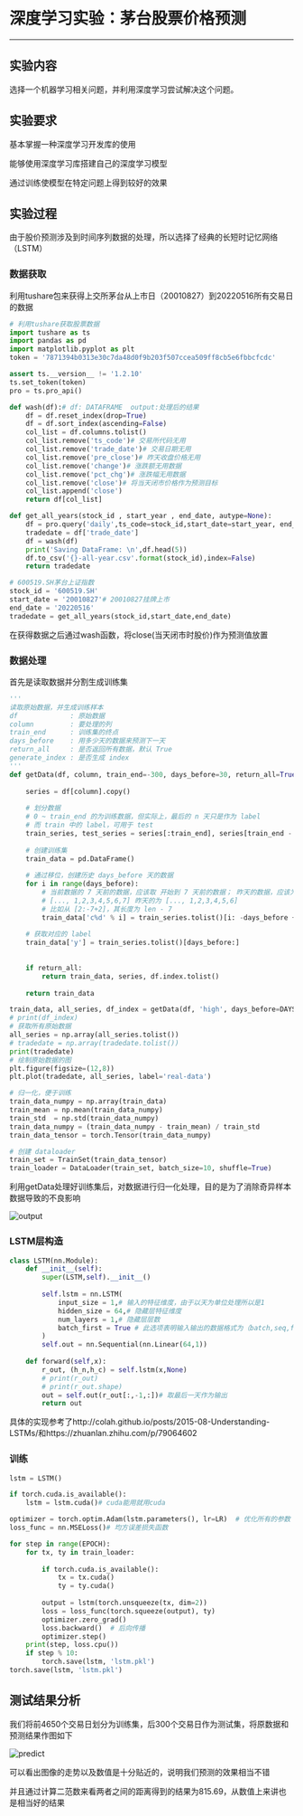 # 深度学习实验：茅台股票价格预测



---

## 实验内容

选择一个机器学习相关问题，并利用深度学习尝试解决这个问题。

## 实验要求

基本掌握一种深度学习开发库的使用

能够使用深度学习库搭建自己的深度学习模型

通过训练使模型在特定问题上得到较好的效果

## 实验过程

由于股价预测涉及到时间序列数据的处理，所以选择了经典的长短时记忆网络（LSTM）

### 数据获取

利用tushare包来获得上交所茅台从上市日（20010827）到20220516所有交易日的数据

~~~python
# 利用tushare获取股票数据
import tushare as ts
import pandas as pd
import matplotlib.pyplot as plt
token = '7871394b0313e30c7da48d0f9b203f507ccea509ff8cb5e6fbbcfcdc'

assert ts.__version__ != '1.2.10'
ts.set_token(token)
pro = ts.pro_api()

def wash(df):# df: DATAFRAME  output:处理后的结果
    df = df.reset_index(drop=True)
    df = df.sort_index(ascending=False)
    col_list = df.columns.tolist()
    col_list.remove('ts_code')# 交易所代码无用
    col_list.remove('trade_date')# 交易日期无用
    col_list.remove('pre_close')# 昨天收盘价格无用
    col_list.remove('change')# 涨跌额无用数据
    col_list.remove('pct_chg')# 涨跌幅无用数据
    col_list.remove('close')# 将当天闭市价格作为预测目标
    col_list.append('close')
    return df[col_list]

def get_all_years(stock_id , start_year , end_date, autype=None):
    df = pro.query('daily',ts_code=stock_id,start_date=start_year, end_date=end_date)
    tradedate = df['trade_date']
    df = wash(df)
    print('Saving DataFrame: \n',df.head(5))
    df.to_csv('{}-all-year.csv'.format(stock_id),index=False)
    return tradedate

# 600519.SH茅台上证指数
stock_id = '600519.SH'
start_date = '20010827'# 20010827挂牌上市
end_date = '20220516'
tradedate = get_all_years(stock_id,start_date,end_date)
~~~

在获得数据之后通过wash函数，将close(当天闭市时股价)作为预测值放置



### 数据处理

首先是读取数据并分割生成训练集

~~~python
'''
读取原始数据，并生成训练样本
df             : 原始数据
column         : 要处理的列
train_end      : 训练集的终点
days_before    : 用多少天的数据来预测下一天
return_all     : 是否返回所有数据，默认 True
generate_index : 是否生成 index
'''
def getData(df, column, train_end=-300, days_before=30, return_all=True, generate_index=False):
    
    series = df[column].copy()
    
    # 划分数据
    # 0 ~ train_end 的为训练数据，但实际上，最后的 n 天只是作为 label
    # 而 train 中的 label，可用于 test
    train_series, test_series = series[:train_end], series[train_end - days_before:]
    
    # 创建训练集
    train_data = pd.DataFrame()
        
    # 通过移位，创建历史 days_before 天的数据
    for i in range(days_before):
        # 当前数据的 7 天前的数据，应该取 开始到 7 天前的数据； 昨天的数据，应该为开始到昨天的数据，如：
        # [..., 1,2,3,4,5,6,7] 昨天的为 [..., 1,2,3,4,5,6]
        # 比如从 [2:-7+2]，其长度为 len - 7
        train_data['c%d' % i] = train_series.tolist()[i: -days_before + i]
            
    # 获取对应的 label
    train_data['y'] = train_series.tolist()[days_before:]
        
                
    if return_all:
        return train_data, series, df.index.tolist()
    
    return train_data

train_data, all_series, df_index = getData(df, 'high', days_before=DAYS_BEFORE, train_end=TRAIN_END)
# print(df_index)
# 获取所有原始数据
all_series = np.array(all_series.tolist())
# tradedate = np.array(tradedate.tolist())
print(tradedate)
# 绘制原始数据的图
plt.figure(figsize=(12,8))
plt.plot(tradedate, all_series, label='real-data')

# 归一化，便于训练
train_data_numpy = np.array(train_data)
train_mean = np.mean(train_data_numpy)
train_std  = np.std(train_data_numpy)
train_data_numpy = (train_data_numpy - train_mean) / train_std
train_data_tensor = torch.Tensor(train_data_numpy)

# 创建 dataloader
train_set = TrainSet(train_data_tensor)
train_loader = DataLoader(train_set, batch_size=10, shuffle=True)
~~~

利用getData处理好训练集后，对数据进行归一化处理，目的是为了消除奇异样本数据导致的不良影响

![output](D:\DL_programm\learning\stock_predict\report.assets\output.png)



### LSTM层构造

```python
class LSTM(nn.Module):
    def __init__(self):
        super(LSTM,self).__init__()
        
        self.lstm = nn.LSTM(
            input_size = 1,# 输入的特征维度，由于以天为单位处理所以是1
            hidden_size = 64,# 隐藏层特征维度
            num_layers = 1,# 隐藏层层数
            batch_first = True # 此选项表明输入输出的数据格式为（batch,seq,feature）
        )
        self.out = nn.Sequential(nn.Linear(64,1))
    
    def forward(self,x):
        r_out, (h_n,h_c) = self.lstm(x,None)
        # print(r_out)
        # print(r_out.shape)
        out = self.out(r_out[:,-1,:])# 取最后一天作为输出
        return out
```

具体的实现参考了http://colah.github.io/posts/2015-08-Understanding-LSTMs/和https://zhuanlan.zhihu.com/p/79064602

### 训练

~~~python
lstm = LSTM()

if torch.cuda.is_available():
    lstm = lstm.cuda()# cuda能用就用cuda

optimizer = torch.optim.Adam(lstm.parameters(), lr=LR)  # 优化所有的参数
loss_func = nn.MSELoss()# 均方误差损失函数

for step in range(EPOCH):
    for tx, ty in train_loader:
        
        if torch.cuda.is_available():
            tx = tx.cuda()
            ty = ty.cuda()       
        
        output = lstm(torch.unsqueeze(tx, dim=2))
        loss = loss_func(torch.squeeze(output), ty)
        optimizer.zero_grad() 
        loss.backward()  # 后向传播
        optimizer.step()
    print(step, loss.cpu())
    if step % 10:
        torch.save(lstm, 'lstm.pkl')
torch.save(lstm, 'lstm.pkl')
~~~

## 测试结果分析

我们将前4650个交易日划分为训练集，后300个交易日作为测试集，将原数据和预测结果作图如下

![predict](D:\DL_programm\learning\stock_predict\report.assets\predict.png)

可以看出图像的走势以及数值是十分贴近的，说明我们预测的效果相当不错

并且通过计算二范数来看两者之间的距离得到的结果为815.69，从数值上来讲也是相当好的结果

